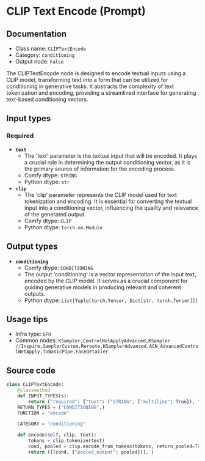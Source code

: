 # CLIP Text Encode (Prompt)
## Documentation
- Class name: `CLIPTextEncode`
- Category: `conditioning`
- Output node: `False`

The CLIPTextEncode node is designed to encode textual inputs using a CLIP model, transforming text into a form that can be utilized for conditioning in generative tasks. It abstracts the complexity of text tokenization and encoding, providing a streamlined interface for generating text-based conditioning vectors.
## Input types
### Required
- **`text`**
    - The 'text' parameter is the textual input that will be encoded. It plays a crucial role in determining the output conditioning vector, as it is the primary source of information for the encoding process.
    - Comfy dtype: `STRING`
    - Python dtype: `str`
- **`clip`**
    - The 'clip' parameter represents the CLIP model used for text tokenization and encoding. It is essential for converting the textual input into a conditioning vector, influencing the quality and relevance of the generated output.
    - Comfy dtype: `CLIP`
    - Python dtype: `torch.nn.Module`
## Output types
- **`conditioning`**
    - Comfy dtype: `CONDITIONING`
    - The output 'conditioning' is a vector representation of the input text, encoded by the CLIP model. It serves as a crucial component for guiding generative models in producing relevant and coherent outputs.
    - Python dtype: `List[Tuple[torch.Tensor, Dict[str, torch.Tensor]]]`
## Usage tips
- Infra type: `GPU`
- Common nodes: `KSampler,ControlNetApplyAdvanced,KSampler //Inspire,SamplerCustom,Reroute,KSamplerAdvanced,ACN_AdvancedControlNetApply,ToBasicPipe,FaceDetailer`


## Source code
```python
class CLIPTextEncode:
    @classmethod
    def INPUT_TYPES(s):
        return {"required": {"text": ("STRING", {"multiline": True}), "clip": ("CLIP", )}}
    RETURN_TYPES = ("CONDITIONING",)
    FUNCTION = "encode"

    CATEGORY = "conditioning"

    def encode(self, clip, text):
        tokens = clip.tokenize(text)
        cond, pooled = clip.encode_from_tokens(tokens, return_pooled=True)
        return ([[cond, {"pooled_output": pooled}]], )

```
